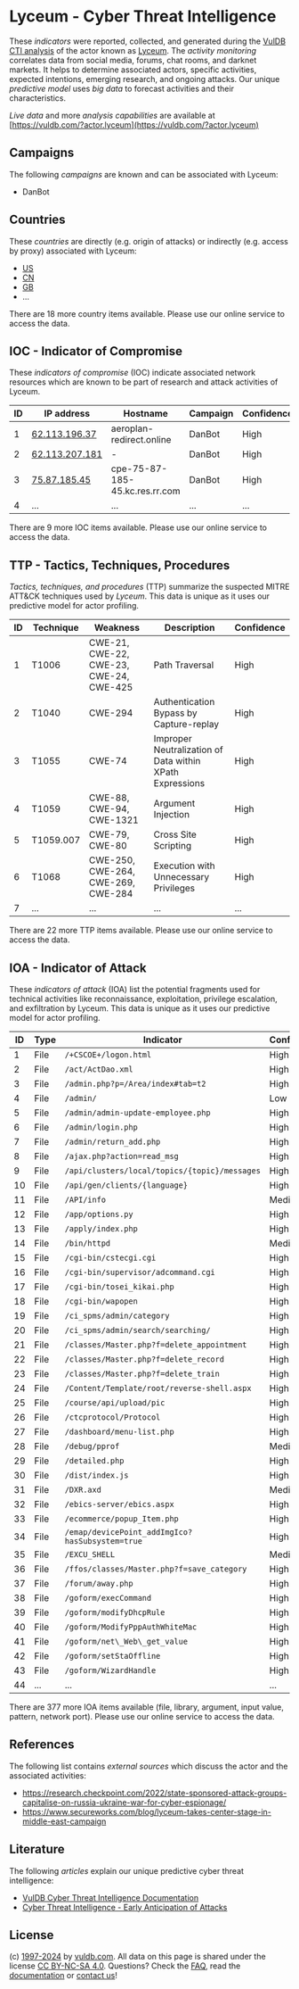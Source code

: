 # Lyceum - Cyber Threat Intelligence

These _indicators_ were reported, collected, and generated during the [VulDB CTI analysis](https://vuldb.com/?kb.cti) of the actor known as [Lyceum](https://vuldb.com/?actor.lyceum). The _activity monitoring_ correlates data from social media, forums, chat rooms, and darknet markets. It helps to determine associated actors, specific activities, expected intentions, emerging research, and ongoing attacks. Our unique _predictive model_ uses _big data_ to forecast activities and their characteristics.

_Live data_ and more _analysis capabilities_ are available at [https://vuldb.com/?actor.lyceum](https://vuldb.com/?actor.lyceum)

## Campaigns

The following _campaigns_ are known and can be associated with Lyceum:

* DanBot

## Countries

These _countries_ are directly (e.g. origin of attacks) or indirectly (e.g. access by proxy) associated with Lyceum:

* [US](https://vuldb.com/?country.us)
* [CN](https://vuldb.com/?country.cn)
* [GB](https://vuldb.com/?country.gb)
* ...

There are 18 more country items available. Please use our online service to access the data.

## IOC - Indicator of Compromise

These _indicators of compromise_ (IOC) indicate associated network resources which are known to be part of research and attack activities of Lyceum.

ID | IP address | Hostname | Campaign | Confidence
-- | ---------- | -------- | -------- | ----------
1 | [62.113.196.37](https://vuldb.com/?ip.62.113.196.37) | aeroplan-redirect.online | DanBot | High
2 | [62.113.207.181](https://vuldb.com/?ip.62.113.207.181) | - | DanBot | High
3 | [75.87.185.45](https://vuldb.com/?ip.75.87.185.45) | cpe-75-87-185-45.kc.res.rr.com | DanBot | High
4 | ... | ... | ... | ...

There are 9 more IOC items available. Please use our online service to access the data.

## TTP - Tactics, Techniques, Procedures

_Tactics, techniques, and procedures_ (TTP) summarize the suspected MITRE ATT&CK techniques used by _Lyceum_. This data is unique as it uses our predictive model for actor profiling.

ID | Technique | Weakness | Description | Confidence
-- | --------- | -------- | ----------- | ----------
1 | T1006 | CWE-21, CWE-22, CWE-23, CWE-24, CWE-425 | Path Traversal | High
2 | T1040 | CWE-294 | Authentication Bypass by Capture-replay | High
3 | T1055 | CWE-74 | Improper Neutralization of Data within XPath Expressions | High
4 | T1059 | CWE-88, CWE-94, CWE-1321 | Argument Injection | High
5 | T1059.007 | CWE-79, CWE-80 | Cross Site Scripting | High
6 | T1068 | CWE-250, CWE-264, CWE-269, CWE-284 | Execution with Unnecessary Privileges | High
7 | ... | ... | ... | ...

There are 22 more TTP items available. Please use our online service to access the data.

## IOA - Indicator of Attack

These _indicators of attack_ (IOA) list the potential fragments used for technical activities like reconnaissance, exploitation, privilege escalation, and exfiltration by Lyceum. This data is unique as it uses our predictive model for actor profiling.

ID | Type | Indicator | Confidence
-- | ---- | --------- | ----------
1 | File | `/+CSCOE+/logon.html` | High
2 | File | `/act/ActDao.xml` | High
3 | File | `/admin.php?p=/Area/index#tab=t2` | High
4 | File | `/admin/` | Low
5 | File | `/admin/admin-update-employee.php` | High
6 | File | `/admin/login.php` | High
7 | File | `/admin/return_add.php` | High
8 | File | `/ajax.php?action=read_msg` | High
9 | File | `/api/clusters/local/topics/{topic}/messages` | High
10 | File | `/api/gen/clients/{language}` | High
11 | File | `/API/info` | Medium
12 | File | `/app/options.py` | High
13 | File | `/apply/index.php` | High
14 | File | `/bin/httpd` | Medium
15 | File | `/cgi-bin/cstecgi.cgi` | High
16 | File | `/cgi-bin/supervisor/adcommand.cgi` | High
17 | File | `/cgi-bin/tosei_kikai.php` | High
18 | File | `/cgi-bin/wapopen` | High
19 | File | `/ci_spms/admin/category` | High
20 | File | `/ci_spms/admin/search/searching/` | High
21 | File | `/classes/Master.php?f=delete_appointment` | High
22 | File | `/classes/Master.php?f=delete_record` | High
23 | File | `/classes/Master.php?f=delete_train` | High
24 | File | `/Content/Template/root/reverse-shell.aspx` | High
25 | File | `/course/api/upload/pic` | High
26 | File | `/ctcprotocol/Protocol` | High
27 | File | `/dashboard/menu-list.php` | High
28 | File | `/debug/pprof` | Medium
29 | File | `/detailed.php` | High
30 | File | `/dist/index.js` | High
31 | File | `/DXR.axd` | Medium
32 | File | `/ebics-server/ebics.aspx` | High
33 | File | `/ecommerce/popup_Item.php` | High
34 | File | `/emap/devicePoint_addImgIco?hasSubsystem=true` | High
35 | File | `/EXCU_SHELL` | Medium
36 | File | `/ffos/classes/Master.php?f=save_category` | High
37 | File | `/forum/away.php` | High
38 | File | `/goform/execCommand` | High
39 | File | `/goform/modifyDhcpRule` | High
40 | File | `/goform/ModifyPppAuthWhiteMac` | High
41 | File | `/goform/net\_Web\_get_value` | High
42 | File | `/goform/setStaOffline` | High
43 | File | `/goform/WizardHandle` | High
44 | ... | ... | ...

There are 377 more IOA items available (file, library, argument, input value, pattern, network port). Please use our online service to access the data.

## References

The following list contains _external sources_ which discuss the actor and the associated activities:

* https://research.checkpoint.com/2022/state-sponsored-attack-groups-capitalise-on-russia-ukraine-war-for-cyber-espionage/
* https://www.secureworks.com/blog/lyceum-takes-center-stage-in-middle-east-campaign

## Literature

The following _articles_ explain our unique predictive cyber threat intelligence:

* [VulDB Cyber Threat Intelligence Documentation](https://vuldb.com/?kb.cti)
* [Cyber Threat Intelligence - Early Anticipation of Attacks](https://www.scip.ch/en/?labs.20201022)

## License

(c) [1997-2024](https://vuldb.com/?kb.changelog) by [vuldb.com](https://vuldb.com/?kb.about). All data on this page is shared under the license [CC BY-NC-SA 4.0](https://creativecommons.org/licenses/by-nc-sa/4.0/). Questions? Check the [FAQ](https://vuldb.com/?kb.faq), read the [documentation](https://vuldb.com/?kb) or [contact us](https://vuldb.com/?contact)!
